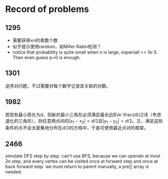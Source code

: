 # Record of problems

## 1295

+ 需要获得≤n的素数个数
+ 似乎提示使用random，如Miller Rabin检测？
+ notice that probability is quite small when n is large, especiall << 1e-5. Then even guess p=0 is enough.

## 1301

逆序对问题，不过需要对每个数字记录其关联的对数。

## 1982

若现有最小周长为$d$，则新的最小三角形必须满足最长边$\le \frac{d}{2}$（考虑退化的三角形），则任意两点间的$|x_1 - x_2|<d/2$且$|y_1 - y_2| < d/2$。又，满足这些条件的点不会太密集地分布在$d/2$的方格中，于是可使用最近点对的框架。

## 2466

simulate DFS step by step. can't use BFS, because we can operate at most 2n step, and every vertex can be visited once at forward step and once at back forward step. we must return to parent manually, a pre[] array is needed.